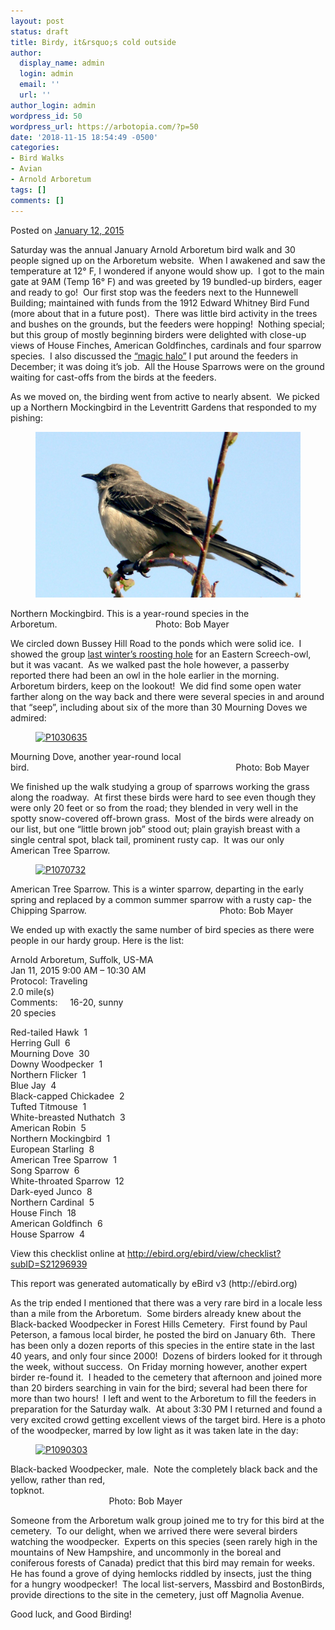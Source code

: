 ```yaml
---
layout: post
status: draft
title: Birdy, it&rsquo;s cold outside
author:
  display_name: admin
  login: admin
  email: ''
  url: ''
author_login: admin
wordpress_id: 50
wordpress_url: https://arbotopia.com/?p=50
date: '2018-11-15 18:54:49 -0500'
categories:
- Bird Walks
- Avian
- Arnold Arboretum
tags: []
comments: []
---
```




<p>Posted on&nbsp;<a href="https://web.archive.org/web/20150113012755/http://www.arbotopia.com/birdy-its-cold-outside/">January 12, 2015</a></p>





<p>Saturday was the annual January Arnold Arboretum bird walk and 30 people signed up on the Arboretum website.&nbsp; When I awakened and saw the temperature at 12&deg; F, I wondered if anyone would show up.&nbsp; I got to the main gate at 9AM (Temp 16&deg; F) and was greeted by 19 bundled-up birders, eager and ready to go!&nbsp; Our first stop was the feeders next to the Hunnewell Building; maintained with funds from the 1912 Edward Whitney Bird Fund (more about that in a future post).&nbsp; There was little bird activity in the trees and bushes on the grounds, but the feeders were hopping!&nbsp; Nothing special; but this group of mostly beginning birders were delighted with close-up views of House Finches, American Goldfinches, cardinals and four sparrow species.&nbsp; I also discussed the&nbsp;<a href="https://web.archive.org/web/20150113012755/http://www.arbotopia.com/?s=what+about+bird+feeders">&ldquo;magic halo&rdquo;</a>&nbsp;I put around the feeders in December; it was doing it&rsquo;s job.&nbsp; All the House Sparrows were on the ground waiting for cast-offs from the birds at the feeders.</p>





<p>As we moved on, the birding went from active to nearly absent.&nbsp; We picked up a Northern Mockingbird in the Leventritt Gardens that responded to my pishing:</p>


<p><!-- wp:image {"id":296} --></p>
<figure class="wp-block-image"><img src="/images/2018/11/P1080186.jpg" alt="" class="wp-image-296"/></figure>





<p>Northern Mockingbird. This is a year-round species in the Arboretum.&nbsp;&nbsp;&nbsp;&nbsp;&nbsp;&nbsp;&nbsp;&nbsp;&nbsp;&nbsp;&nbsp;&nbsp;&nbsp;&nbsp;&nbsp;&nbsp;&nbsp;&nbsp;&nbsp;&nbsp;&nbsp;&nbsp;&nbsp;&nbsp;&nbsp;&nbsp;&nbsp;&nbsp;&nbsp;&nbsp;&nbsp;&nbsp;&nbsp;&nbsp;&nbsp;&nbsp;&nbsp;&nbsp;&nbsp; Photo: Bob Mayer</p>





<p>We circled down Bussey Hill Road to the ponds which were solid ice.&nbsp; I showed the group&nbsp;<a href="https://web.archive.org/web/20150113012755/http://www.arbotopia.com/2014/02/">last winter&rsquo;s roosting hole</a>&nbsp;for an Eastern Screech-owl, but it was vacant.&nbsp; As we walked past the hole however, a passerby reported there had been an owl in the hole earlier in the morning.&nbsp; Arboretum birders, keep on the lookout!&nbsp; We did find some open water farther along on the way back and there were several species in and around that &ldquo;seep&rdquo;, including about six of the more than 30 Mourning Doves we admired:</p>


<p><!-- wp:image {"id":982,"linkDestination":"custom"} --></p>
<figure class="wp-block-image"><a href="https://web.archive.org/web/20150113012755/http://www.arbotopia.com/wp-content/uploads/2015/01/P1030635.jpg"><img src="https://web.archive.org/web/20150113012755im_/http://www.arbotopia.com/wp-content/uploads/2015/01/P1030635.jpg" alt="P1030635" class="wp-image-982"/></a></figure>





<p>Mourning Dove, another year-round local bird.&nbsp;&nbsp;&nbsp;&nbsp;&nbsp;&nbsp;&nbsp;&nbsp;&nbsp;&nbsp;&nbsp;&nbsp;&nbsp;&nbsp;&nbsp;&nbsp;&nbsp;&nbsp;&nbsp;&nbsp;&nbsp;&nbsp;&nbsp;&nbsp;&nbsp;&nbsp;&nbsp;&nbsp;&nbsp;&nbsp;&nbsp;&nbsp;&nbsp;&nbsp;&nbsp;&nbsp;&nbsp;&nbsp;&nbsp;&nbsp;&nbsp;&nbsp;&nbsp;&nbsp;&nbsp;&nbsp;&nbsp;&nbsp;&nbsp;&nbsp;&nbsp;&nbsp;&nbsp;&nbsp;&nbsp;&nbsp;&nbsp;&nbsp;&nbsp;&nbsp;&nbsp;&nbsp;&nbsp;&nbsp;&nbsp;&nbsp;&nbsp;&nbsp;&nbsp;&nbsp;&nbsp;&nbsp;&nbsp;&nbsp;&nbsp;&nbsp;&nbsp;&nbsp;&nbsp;&nbsp;&nbsp;&nbsp;&nbsp; Photo: Bob Mayer</p>





<p>We finished up the walk studying a group of sparrows working the grass along the roadway.&nbsp; At first these birds were hard to see even though they were only 20 feet or so from the road; they blended in very well in the spotty snow-covered off-brown grass.&nbsp; Most of the birds were already on our list, but one &ldquo;little brown job&rdquo; stood out; plain grayish breast with a single central spot, black tail, prominent rusty cap.&nbsp; It was our only American Tree Sparrow.</p>


<p><!-- wp:image {"id":983,"linkDestination":"custom"} --></p>
<figure class="wp-block-image"><a href="https://web.archive.org/web/20150113012755/http://www.arbotopia.com/wp-content/uploads/2015/01/P1070732.jpg"><img src="https://web.archive.org/web/20150113012755im_/http://www.arbotopia.com/wp-content/uploads/2015/01/P1070732.jpg" alt="P1070732" class="wp-image-983"/></a></figure>





<p>American Tree Sparrow. This is a winter sparrow, departing in the early spring and replaced by a common summer sparrow with a rusty cap- the Chipping Sparrow.&nbsp;&nbsp;&nbsp;&nbsp;&nbsp;&nbsp;&nbsp;&nbsp;&nbsp;&nbsp;&nbsp;&nbsp;&nbsp;&nbsp;&nbsp;&nbsp;&nbsp;&nbsp;&nbsp;&nbsp;&nbsp;&nbsp;&nbsp;&nbsp;&nbsp;&nbsp;&nbsp;&nbsp;&nbsp;&nbsp;&nbsp;&nbsp;&nbsp;&nbsp;&nbsp;&nbsp;&nbsp;&nbsp;&nbsp;&nbsp;&nbsp;&nbsp;&nbsp;&nbsp;&nbsp;&nbsp;&nbsp;&nbsp;&nbsp;&nbsp;&nbsp;&nbsp;&nbsp; Photo: Bob Mayer</p>





<p>We ended up with exactly the same number of bird species as there were people in our hardy group. Here is the list:</p>





<p>Arnold Arboretum, Suffolk, US-MA<br>Jan 11, 2015 9:00 AM &ndash; 10:30 AM<br>Protocol: Traveling<br>2.0 mile(s)<br>Comments:&nbsp;&nbsp;&nbsp;&nbsp; 16-20, sunny<br>20 species</p>





<p>Red-tailed Hawk&nbsp; 1<br>Herring Gull&nbsp; 6<br>Mourning Dove&nbsp; 30<br>Downy Woodpecker&nbsp; 1<br>Northern Flicker&nbsp; 1<br>Blue Jay&nbsp; 4<br>Black-capped Chickadee&nbsp; 2<br>Tufted Titmouse&nbsp; 1<br>White-breasted Nuthatch&nbsp; 3<br>American Robin&nbsp; 5<br>Northern Mockingbird&nbsp; 1<br>European Starling&nbsp; 8<br>American Tree Sparrow&nbsp; 1<br>Song Sparrow&nbsp; 6<br>White-throated Sparrow&nbsp; 12<br>Dark-eyed Junco&nbsp; 8<br>Northern Cardinal&nbsp; 5<br>House Finch&nbsp; 18<br>American Goldfinch&nbsp; 6<br>House Sparrow&nbsp; 4</p>





<p>View this checklist online at <a href="http://ebird.org/ebird/view/checklist?subID=S21296939">http://ebird.org/ebird/view/checklist?subID=S21296939</a></p>





<p>This report was generated automatically by eBird v3 (http://ebird.org)</p>





<p>As the trip ended I mentioned that there was a very rare bird in a locale less than a mile from the Arboretum.&nbsp; Some birders already knew about the Black-backed Woodpecker in Forest Hills Cemetery.&nbsp; First found by Paul Peterson, a famous local birder, he posted the bird on January 6th.&nbsp; There has been only a dozen reports of this species in the entire state in the last 40 years, and only four since 2000!&nbsp; Dozens of birders looked for it through the week, without success.&nbsp; On Friday morning however, another expert birder re-found it.&nbsp; I headed to the cemetery that afternoon and joined more than 20 birders searching in vain for the bird; several had been there for more than two hours!&nbsp; I left and went to the&nbsp;Arboretum to fill the feeders in preparation for the Saturday walk.&nbsp; At about 3:30 PM I returned and found a very excited crowd getting excellent views of the target bird. Here is a photo of the woodpecker, marred by low light as it was taken late in the day:</p>


<p><!-- wp:image {"id":985,"linkDestination":"custom"} --></p>
<figure class="wp-block-image"><a href="https://web.archive.org/web/20150113012755/http://www.arbotopia.com/wp-content/uploads/2015/01/P1090303.jpg"><img src="https://web.archive.org/web/20150113012755im_/http://www.arbotopia.com/wp-content/uploads/2015/01/P1090303.jpg" alt="P1090303" class="wp-image-985"/></a></figure>





<p>Black-backed Woodpecker, male.&nbsp; Note the completely black back and the yellow, rather than red, topknot.&nbsp;&nbsp;&nbsp;&nbsp;&nbsp;&nbsp;&nbsp;&nbsp;&nbsp;&nbsp;&nbsp;&nbsp;&nbsp;&nbsp;&nbsp;&nbsp;&nbsp;&nbsp;&nbsp;&nbsp;&nbsp;&nbsp;&nbsp;&nbsp;&nbsp;&nbsp;&nbsp;&nbsp;&nbsp;&nbsp;&nbsp;&nbsp;&nbsp;&nbsp;&nbsp;&nbsp;&nbsp;&nbsp;&nbsp;&nbsp;&nbsp;&nbsp;&nbsp;&nbsp;&nbsp;&nbsp;&nbsp;&nbsp;&nbsp;&nbsp;&nbsp;&nbsp;&nbsp;&nbsp;&nbsp;&nbsp;&nbsp;&nbsp;&nbsp;&nbsp;&nbsp;&nbsp;&nbsp;&nbsp;&nbsp;&nbsp;&nbsp;&nbsp;&nbsp;&nbsp;&nbsp;&nbsp;&nbsp;&nbsp;&nbsp;&nbsp;&nbsp;&nbsp;&nbsp;&nbsp;&nbsp;&nbsp;&nbsp;&nbsp;&nbsp;&nbsp;&nbsp;&nbsp;&nbsp;&nbsp;&nbsp;&nbsp;&nbsp;&nbsp;&nbsp;&nbsp;&nbsp;&nbsp;&nbsp;&nbsp;&nbsp;&nbsp;&nbsp;&nbsp;&nbsp;&nbsp;&nbsp;&nbsp;&nbsp;&nbsp;&nbsp;&nbsp;&nbsp;&nbsp;&nbsp;&nbsp;&nbsp;&nbsp;&nbsp;&nbsp;&nbsp;&nbsp;&nbsp;&nbsp;&nbsp;&nbsp;&nbsp;&nbsp;&nbsp;&nbsp;&nbsp;&nbsp;&nbsp;&nbsp;&nbsp;&nbsp;&nbsp;&nbsp;&nbsp;&nbsp;&nbsp;&nbsp;&nbsp;&nbsp;&nbsp;&nbsp;&nbsp;&nbsp;&nbsp;&nbsp;&nbsp;&nbsp;&nbsp; Photo: Bob Mayer</p>





<p>Someone from the Arboretum walk group joined me to try for this bird at the cemetery.&nbsp; To our delight, when we arrived there were several birders watching the woodpecker.&nbsp; Experts on this species (seen rarely high in the mountains of New Hampshire, and uncommonly in the boreal and coniferous forests of Canada) predict that this bird may remain for weeks.<br>He has found a grove of dying hemlocks riddled by insects, just the thing for a hungry woodpecker!&nbsp; The local list-servers, Massbird and BostonBirds, provide directions to the site in the cemetery, just off Magnolia Avenue.</p>





<p>Good luck, and Good Birding!<br></p>


